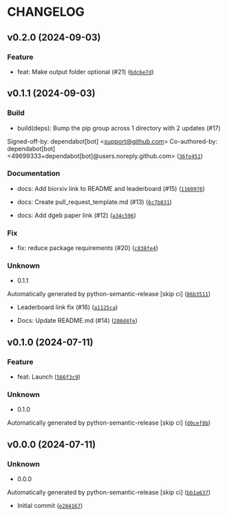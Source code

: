 # CHANGELOG

## v0.2.0 (2024-09-03)

### Feature

* feat: Make output folder optional (#21) ([`6dc6e7d`](https://github.com/TattaBio/DGEB/commit/6dc6e7db9685214e327f71c732e0756719120f3c))

## v0.1.1 (2024-09-03)

### Build

* build(deps): Bump the pip group across 1 directory with 2 updates (#17)

Signed-off-by: dependabot[bot] &lt;support@github.com&gt;
Co-authored-by: dependabot[bot] &lt;49699333+dependabot[bot]@users.noreply.github.com&gt; ([`36fe451`](https://github.com/TattaBio/DGEB/commit/36fe4510b52377c0e7c67ba118493f45e3c85018))

### Documentation

* docs: Add biorxiv link to README and leaderboard (#15) ([`1160976`](https://github.com/TattaBio/DGEB/commit/11609763e6a2c029bfdc49d0e8ab2ae341b7a613))

* docs: Create pull_request_template.md (#13) ([`6c7b831`](https://github.com/TattaBio/DGEB/commit/6c7b831585ef9e2232f688b31475453cb2472b3d))

* docs: Add dgeb paper link (#12) ([`a34c596`](https://github.com/TattaBio/DGEB/commit/a34c5962ee70062fd468fc9409e75e931bc353f7))

### Fix

* fix: reduce package requirements (#20) ([`c838fe4`](https://github.com/TattaBio/DGEB/commit/c838fe4f9f462b53f7fa2c273e45acddcb305e5a))

### Unknown

* 0.1.1

Automatically generated by python-semantic-release [skip ci] ([`86b3511`](https://github.com/TattaBio/DGEB/commit/86b35117103816e2fd77e365b882e57230bf8709))

* Leaderboard link fix (#16) ([`a1125ca`](https://github.com/TattaBio/DGEB/commit/a1125cae1dea29a13a949ab5aa26b54de1604d53))

* Docs: Update README.md (#14) ([`280d4fe`](https://github.com/TattaBio/DGEB/commit/280d4fe35b9e5b139326e4e9a9a26e3519c60fc3))

## v0.1.0 (2024-07-11)

### Feature

* feat: Launch ([`566f3c9`](https://github.com/TattaBio/DGEB/commit/566f3c9a624634a565e22f9e31d3ac80444fe720))

### Unknown

* 0.1.0

Automatically generated by python-semantic-release [skip ci] ([`d0cef8b`](https://github.com/TattaBio/DGEB/commit/d0cef8b583c1a97a1a652a3929c3911982acb561))

## v0.0.0 (2024-07-11)

### Unknown

* 0.0.0

Automatically generated by python-semantic-release [skip ci] ([`bb1a637`](https://github.com/TattaBio/DGEB/commit/bb1a6378a29f6270a82fbcf29f3daf5f1343bc04))

* Initial commit ([`e284167`](https://github.com/TattaBio/DGEB/commit/e284167a0ba903d0563b4573ec14354c4af45ad6))
